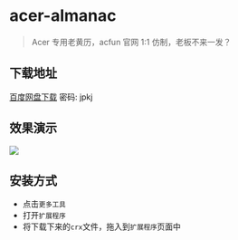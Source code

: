 # acer-almanac

> Acer 专用老黄历，acfun 官网 1:1 仿制，老板不来一发？

## 下载地址

[百度网盘下载](https://pan.baidu.com/s/1r-wAuN2y1rlxpmtR9YqMPg)
密码: jpkj

## 效果演示

![](http://oz2tkq0zj.bkt.clouddn.com/18-5-16/51440297.jpg)

## 安装方式

- 点击`更多工具`
- 打开`扩展程序`
- 将下载下来的`crx`文件，拖入到`扩展程序`页面中
